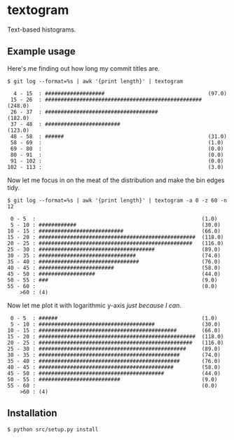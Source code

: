 textogram
====

Text-based histograms.


Example usage
----

Here's me finding out how long my commit titles are.

    $ git log --format=%s | awk '{print length}' | textogram

      4 - 15  : ###################                                 (97.0)
     15 - 26  : ##################################################  (248.0)
     26 - 37  : ####################################                (182.0)
     37 - 48  : ########################                            (123.0)
     48 - 58  : ######                                              (31.0)
     58 - 69  :                                                     (1.0)
     69 - 80  :                                                     (0.0)
     80 - 91  :                                                     (0.0)
     91 - 102 :                                                     (0.0)
    102 - 113 :                                                     (3.0)

Now let me focus in on the meat of the distribution and make the bin edges tidy.

    $ git log --format=%s | awk '{print length}' | textogram -a 0 -z 60 -n 12

     0 - 5  :                                                     (1.0)
     5 - 10 : ############                                        (30.0)
    10 - 15 : ###########################                         (66.0)
    15 - 20 : ##################################################  (118.0)
    20 - 25 : #################################################   (116.0)
    25 - 30 : #####################################               (89.0)
    30 - 35 : ###############################                     (74.0)
    35 - 40 : ################################                    (76.0)
    40 - 45 : ########################                            (58.0)
    45 - 50 : ##################                                  (44.0)
    50 - 55 : ###                                                 (9.0)
    55 - 60 :                                                     (0.0)
        >60 : (4)

Now let me plot it with logarithmic y-axis _just because I can_.

     0 - 5  : ######                                              (1.0)
     5 - 10 : #####################################               (30.0)
    10 - 15 : ############################################        (66.0)
    15 - 20 : ##################################################  (118.0)
    20 - 25 : #################################################   (116.0)
    25 - 30 : ###############################################     (89.0)
    30 - 35 : #############################################       (74.0)
    35 - 40 : #############################################       (76.0)
    40 - 45 : ###########################################         (58.0)
    45 - 50 : ########################################            (44.0)
    50 - 55 : ##########################                          (9.0)
    55 - 60 :                                                     (0.0)
        >60 : (4)


Installation
----

    $ python src/setup.py install
